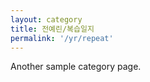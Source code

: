 ```yaml
---
layout: category
title: 전예린/복습일지
permalink: '/yr/repeat'
---
```


Another sample category page.
